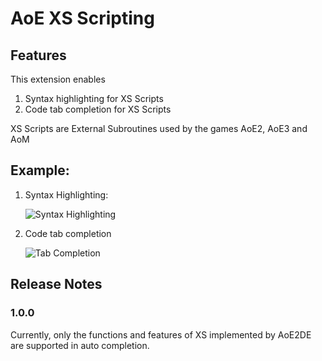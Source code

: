 # AoE XS Scripting

## Features

This extension enables

1. Syntax highlighting for XS Scripts
2. Code tab completion for XS Scripts

XS Scripts are External Subroutines used by the games AoE2, AoE3 and AoM

## Example:

1. Syntax Highlighting:

    ![Syntax Highlighting](https://i.imgur.com/xP1qJCR.png)

2. Code tab completion

    ![Tab Completion](https://i.imgur.com/iSgkBIi.png)

## Release Notes

### 1.0.0

Currently, only the functions and features of XS implemented by AoE2DE are supported in auto completion.